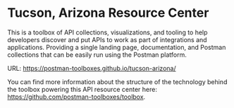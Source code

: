 # Tucson, Arizona Resource Center
This is a toolbox of API collections, visualizations, and tooling to help developers discover and put APIs to work as part of integrations and applications. Providing a single landing page, documentation, and Postman collections that can be easily run using the Postman platform.

URL: https://postman-toolboxes.github.io/tucson-arizona/

You can find more information about the structure of the technology behind the toolbox powering this API resource center here: https://github.com/postman-toolboxes/toolbox.
